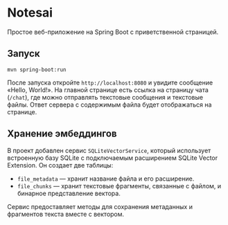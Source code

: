 # Notesai

Простое веб-приложение на Spring Boot с приветственной страницей.

## Запуск

```
mvn spring-boot:run
```

После запуска откройте `http://localhost:8080` и увидите сообщение «Hello, World!».
На главной странице есть ссылка на страницу чата (`/chat`), где можно отправлять текстовые сообщения и текстовые файлы. Ответ сервера с содержимым файла будет отображаться на странице.

## Хранение эмбеддингов

В проект добавлен сервис `SQLiteVectorService`, который использует встроенную базу SQLite с подключаемым расширением SQLite Vector Extension. Он создает две таблицы:

- `file_metadata` — хранит название файла и его расширение.
- `file_chunks` — хранит текстовые фрагменты, связанные с файлом, и бинарное представление вектора.

Сервис предоставляет методы для сохранения метаданных и фрагментов текста вместе с вектором.

